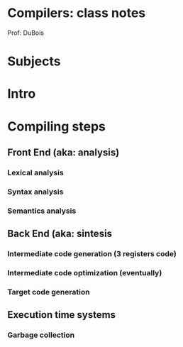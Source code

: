 # Compilers: class notes

Prof: DuBois  

# Subjects 
# Intro
# Compiling steps
## Front End (aka: analysis)
### Lexical analysis
### Syntax analysis
### Semantics analysis
## Back End (aka: sintesis
### Intermediate code generation (3 registers code)
### Intermediate code optimization (eventually)
### Target code generation
## Execution time systems
### Garbage collection

